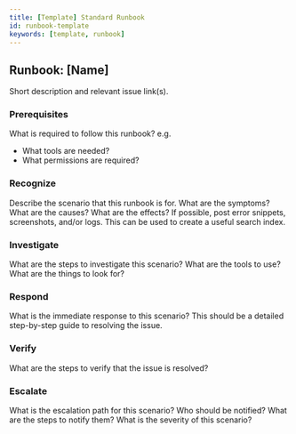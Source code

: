 ```yaml
---
title: [Template] Standard Runbook
id: runbook-template
keywords: [template, runbook]
---
```


## Runbook: [Name]

Short description and relevant issue link(s).

### Prerequisites

What is required to follow this runbook? e.g.
- What tools are needed?
- What permissions are required?

### Recognize

Describe the scenario that this runbook is for. What are the symptoms? What are the causes? What are the effects?
If possible, post error snippets, screenshots, and/or logs. This can be used to create a useful search index.

### Investigate

What are the steps to investigate this scenario? What are the tools to use? What are the things to look for?

### Respond

What is the immediate response to this scenario? This should be a detailed step-by-step guide to resolving the issue.

### Verify

What are the steps to verify that the issue is resolved?

### Escalate

What is the escalation path for this scenario? Who should be notified? What are the steps to notify them? What is the severity of this scenario?


